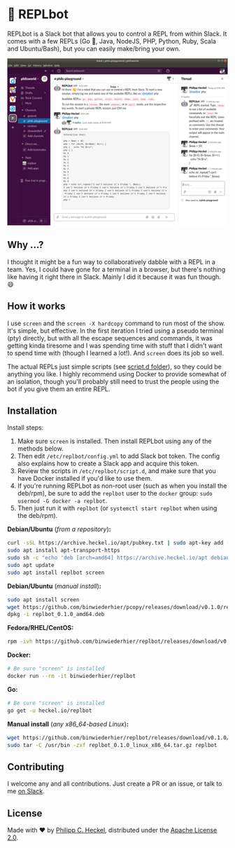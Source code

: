 # 🤖 REPLbot
REPLbot is a Slack bot that allows you to control a REPL from within Slack. It comes with a few REPLs (Go 🥳, Java, NodeJS, PHP, Python, Ruby, Scala and Ubuntu/Bash), but you can easily make/bring your own.

![replbot demo](assets/demo.png)

## Why ...?
I thought it might be a fun way to collaboratively dabble with a REPL in a team. Yes, I could have gone for a terminal in a browser, but there's nothing like having it right there in Slack. Mainly I did it because it was fun though. 😄

## How it works
I use `screen` and the `screen -X hardcopy` command to run most of the show. It's simple, but effective. In the first iteration I tried using a pseudo terminal (pty) directly, but with all the escape sequences and commands, it was getting kinda tiresome and I was spending time with stuff that I didn't want to spend time with (though I learned a lot!). And `screen` does its job so well. 

The actual REPLs just simple scripts (see [script.d folder](script.d)), so they could be anything you like. I highly recommend using Docker to provide somewhat of an isolation, though you'll probably still need to trust the people using the bot if you give them an entire REPL.

## Installation
Install steps:

1. Make sure `screen` is installed. Then install REPLbot using any of the methods below. 
2. Then edit `/etc/replbot/config.yml` to add Slack bot token. The config also explains how to create a Slack app and acquire this token.
3. Review the scripts in `/etc/replbot/script.d`, and make sure that you have Docker installed if you'd like to use them.
4. If you're running REPLbot as non-root user (such as when you install the deb/rpm), be sure to add the `replbot` user to the `docker` group: `sudo usermod -G docker -a replbot`.
5. Then just run it with `replbot` (or `systemctl start replbot` when using the deb/rpm).

**Debian/Ubuntu** (*from a repository*)**:**
```bash
curl -sSL https://archive.heckel.io/apt/pubkey.txt | sudo apt-key add -
sudo apt install apt-transport-https
sudo sh -c "echo 'deb [arch=amd64] https://archive.heckel.io/apt debian main' > /etc/apt/sources.list.d/archive.heckel.io.list"  
sudo apt update
sudo apt install replbot screen
```

**Debian/Ubuntu** (*manual install*)**:**
```bash
sudo apt install screen
wget https://github.com/binwiederhier/pcopy/releases/download/v0.1.0/replbot_0.1.0_amd64.deb
dpkg -i replbot_0.1.0_amd64.deb
```

**Fedora/RHEL/CentOS:**
```bash
rpm -ivh https://github.com/binwiederhier/replbot/releases/download/v0.1.0/replbot_0.1.0_amd64.rpm
```

**Docker:**
```bash
# Be sure "screen" is installed
docker run --rm -it binwiederhier/replbot
```

**Go:**
```bash
# Be sure "screen" is installed
go get -u heckel.io/replbot
```

**Manual install** (*any x86_64-based Linux*)**:**
```bash
wget https://github.com/binwiederhier/replbot/releases/download/v0.1.0/replbot_0.1.0_linux_x86_64.tar.gz
sudo tar -C /usr/bin -zxf replbot_0.1.0_linux_x86_64.tar.gz replbot
```

## Contributing
I welcome any and all contributions. Just create a PR or an issue, or talk to me [on Slack](https://gophers.slack.com/archives/C02ABHKDCN7).

## License
Made with ❤️ by [Philipp C. Heckel](https://heckel.io), distributed under the [Apache License 2.0](LICENSE).
